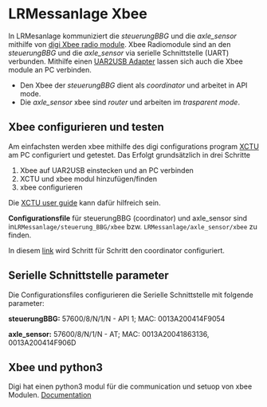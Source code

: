 # LRMessanlage Xbee

In LRMesanlage kommuniziert die *steuerungBBG* und die *axle_sensor* mithilfe von [digi Xbee radio module](https://www.digi.com/xbee). Xbee Radiomodule sind an den *steuerungBBG* und die *axle_sensor* via serielle Schnittstelle (UART) verbunden. Mithilfe einen [UAR2USB Adapter](https://www.sparkfun.com/products/11812) lassen sich auch die Xbee module an PC verbinden.

- Den Xbee der *steuerungBBG* dient als *coordinator* und arbeitet in API mode.
- Die *axle_sensor* xbee sind *router* und arbeiten im *trasparent mode*.

## Xbee configurieren und testen

Am einfachsten werden xbee mithilfe des digi configurations program [XCTU](https://www.digi.com/products/xbee-rf-solutions/xctu-software/xctu) am PC configuriert und getestet. 
Das Erfolgt grundsätzlich in drei Schritte

1. Xbee auf UAR2USB einstecken und an PC verbinden
2. XCTU und xbee modul hinzufügen/finden 
3. xbee configurieren

Die [XCTU user guide](https://www.digi.com/resources/documentation/digidocs/90001458-13/) kann dafür hilfreich sein.


**Configurationsfile** für steuerungBBG (coordinator) und  axle_sensor sind in`LRMessanlage/steuerung_BBG/xbee` bzw. `LRMessanlage/axle_sensor/xbee` zu finden.

In diesem [link](https://alselectro.wordpress.com/2017/01/23/zigbee-xbee-s2c-how-to-configure-as-coordinator-router-end-device/) wird Schritt für Schritt den coordinator configuriert.

## Serielle Schnittstelle parameter

Die Configurationsfiles configurieren die Serielle Schnittstelle mit folgende parameter:

**steuerungBBG:**  57600/8/N/1/N - API 1; MAC: 0013A200414F9054

**axle_sensor:** 57600/8/N/1/N - AT; MAC: 0013A20041863136, 0013A200414F906D

## Xbee und python3

Digi hat einen python3 modul für die communication und setuop von xbee Modulen. [Documentation](https://xbplib.readthedocs.io/en/stable/) 
 


